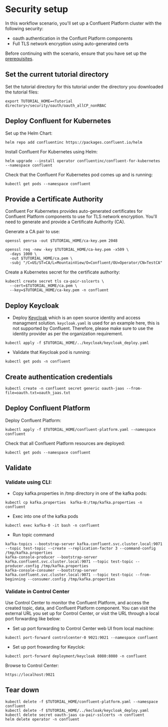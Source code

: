 # Security setup

In this workflow scenario, you'll set up a Confluent Platform cluster with the following security:
- oauth authentication in the Conflunt Platform components 
- Full TLS network encryption using auto-generated certs

Before continuing with the scenario, ensure that you have set up the [prerequisites](https://github.com/confluentinc/confluent-kubernetes-examples/blob/master/README.md#prerequisites).

## Set the current tutorial directory

Set the tutorial directory for this tutorial under the directory you downloaded the tutorial files:

```
export TUTORIAL_HOME=<Tutorial directory>/security/oauth/oauth_allCP_nonRBAC
```

## Deploy Confluent for Kubernetes

Set up the Helm Chart:

```
helm repo add confluentinc https://packages.confluent.io/helm
```

Install Confluent For Kubernetes using Helm:

```
helm upgrade --install operator confluentinc/confluent-for-kubernetes --namespace confluent
```

Check that the Confluent For Kubernetes pod comes up and is running:

```
kubectl get pods --namespace confluent
```

## Provide a Certificate Authority

Confluent For Kubernetes provides auto-generated certificates for Confluent Platform components to use for TLS network encryption. You'll need to generate and provide a Certificate Authority (CA).

Generate a CA pair to use:

```
openssl genrsa -out $TUTORIAL_HOME/ca-key.pem 2048

openssl req -new -key $TUTORIAL_HOME/ca-key.pem -x509 \
  -days 1000 \
  -out $TUTORIAL_HOME/ca.pem \
  -subj "/C=US/ST=CA/L=MountainView/O=Confluent/OU=Operator/CN=TestCA"
```

Create a Kubernetes secret for the certificate authority:

```
kubectl create secret tls ca-pair-sslcerts \
  --cert=$TUTORIAL_HOME/ca.pem \
  --key=$TUTORIAL_HOME/ca-key.pem -n confluent
```

## Deploy Keycloak

* Deploy [Keycloak](https://www.keycloak.org/) which is an open source identity and access managment solution. `keycloak.yaml` is used for an example here, this is not supported by Confluent. Therefore, please make sure to use the identity provider as per the organization requirement.
```
kubectl apply -f $TUTORIAL_HOME/../keycloak/keycloak_deploy.yaml
```

* Validate that Keycloak pod is running:
```
kubectl get pods -n confluent 
```

## Create authentication credentials
```
kubectl create -n confluent secret generic oauth-jaas --from-file=oauth.txt=oauth_jaas.txt
```

## Deploy Confluent Platform

Deploy Confluent Platform:

```
kubectl apply -f $TUTORIAL_HOME/confluent-platform.yaml --namespace confluent
```

Check that all Confluent Platform resources are deployed:

```
kubectl get pods --namespace confluent
```

## Validate

### Validate using CLI: 

* Copy kafka.properties in /tmp directory in one of the kafka pods: 
```
kubectl cp kafka.properties  kafka-0:/tmp/kafka.properties -n confluent 
```
* Exec into one of the kafka pods
```
kubectl exec kafka-0 -it bash -n confluent
```
* Run topic command
```
kafka-topics --bootstrap-server kafka.confluent.svc.cluster.local:9071 --topic test-topic --create --replication-factor 3 --command-config /tmp/kafka.properties
kafka-console-producer --bootstrap-server kafka.confluent.svc.cluster.local:9071 --topic test-topic --producer.config /tmp/kafka.properties
kafka-console-consumer --bootstrap-server kafka.confluent.svc.cluster.local:9071 --topic test-topic --from-beginning --consumer.config /tmp/kafka.properties
```

### Validate in Control Center

Use Control Center to monitor the Confluent Platform, and access the created topic, data, and Confluent Platform component. You can visit the external URL you set up for Control Center, or visit the URL
through a local port forwarding like below:

* Set up port forwarding to Control Center web UI from local machine:

```
kubectl port-forward controlcenter-0 9021:9021 --namespace confluent
```
* Set up port frowarding for Keyclok:
```
kubectl port-forward deployment/keycloak 8080:8080 -n confluent 
```

Browse to Control Center:
```
https://localhost:9021
```

## Tear down

```
kubectl delete -f $TUTORIAL_HOME/confluent-platform.yaml --namespace confluent
kubectl delete -f $TUTORIAL_HOME/../kecloak/keycloak_deploy.yaml
kubectl delete secret oauth-jaas ca-pair-sslcerts -n confluent
helm delete operator -n confluent
```


